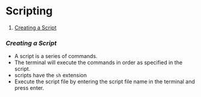 # Scripting

1. [ Creating a Script ](#creating-a-script)


<a name="creating-a-script"></a>

### **_Creating a Script_**

- A script is a series of commands.
- The terminal will execute the commands in order as specified in the script.
- scripts have the `sh` extension
- Execute the script file by entering the script file name in the terminal and press enter.